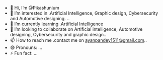 - 👋 Hi, I’m @Pikashunium
- 👀 I’m interested in .Artificial Intelligence, Graphic design, Cybersecurity and Automotive designing. ..
- 🌱 I’m currently learning .Artificial Intelligence
- 💞️ I’m looking to collaborate on Artificial intelligence, Automotive designing, Cybersecurity and graphic design..
- 📫 How to reach me .contact me on ayanpandey1511@gmail.com..
- 😄 Pronouns: ...
- ⚡ Fun fact: ...

<!---
Pikashunium/Pikashunium is a ✨ special ✨ repository because its `README.md` (this file) appears on your GitHub profile.
You can click the Preview link to take a look at your changes.
--->
